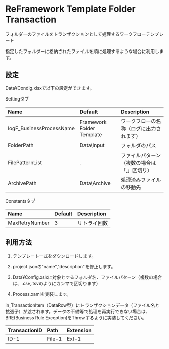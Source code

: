 # ReFramework Template Folder Transaction

フォルダーのファイルをトランザクションとして処理するワークフローテンプレート

指定したフォルダーに格納されたファイルを順に処理するような場合に利用します。

## 設定

Data¥Condig.xlsxで以下の設定ができます。

Settingタブ

| Name                     | Default                   | Description                                 |
|:-------------------------|:--------------------------|:--------------------------------------------|
| logF_BusinessProcessName | Framework Folder Template | ワークフローの名称（ログに出力されます）    |
| FolderPath               | Data\Input                | フォルダのパス                              |
| FilePatternList          | *.*                       | ファイルパターン（複数の場合は「,」区切り） |
| ArchivePath              | Data\Archive              | 処理済みファイルの移動先                    |

Constantsタブ

| Name           | Default | Description  |
|:---------------|:--------|:-------------|
| MaxRetryNumber | 3       | リトライ回数 |

## 利用方法

1. テンプレート一式をダウンロードします。

2. project.jsonの"name","description"を修正します。

3. Data¥Config.xslxに対象とするフォルダ名、ファイルパターン（複数の場合は、*.csv,*.tsvのようにカンマで区切ります）

4. Process.xamlを実装します。

  in_TransactionItem（DataRow型）にトランザクションデータ（ファイル名と拡張子）が渡されます。データの不備等で処理を再実行できない場合は、BRE(Business Rule Exception)をThrowするように実装してください。

| TransactionID | Path   | Extension |
|:--------------|:-------|:----------|
| ID-1          | File-1 | Ext-1     |
